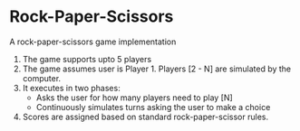 # Rock-Paper-Scissors
A rock-paper-scissors game implementation

1. The game supports upto 5 players
2. The game assumes user is Player 1. Players [2 - N] are simulated by the computer.
3. It executes in two phases:
   - Asks the user for how many players need to play [N]
   - Continuously simulates turns asking the user to make a choice
4. Scores are assigned based on standard rock-paper-scissor rules.
